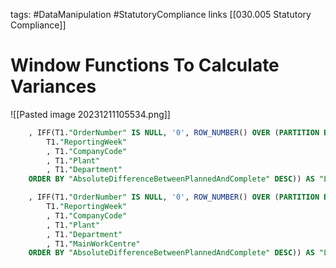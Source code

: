 tags:
	#DataManipulation
	 #StatutoryCompliance
links
	[[030.005 Statutory Compliance]]

# Window Functions To Calculate Variances

![[Pasted image 20231211105534.png]]

```SQL
    , IFF(T1."OrderNumber" IS NULL, '0', ROW_NUMBER() OVER (PARTITION BY
        T1."ReportingWeek"
        , T1."CompanyCode"
        , T1."Plant"
        , T1."Department"
    ORDER BY "AbsoluteDifferenceBetweenPlannedAndComplete" DESC)) AS "LargestVarianceByDepartment"

    , IFF(T1."OrderNumber" IS NULL, '0', ROW_NUMBER() OVER (PARTITION BY
        T1."ReportingWeek"
        , T1."CompanyCode"
        , T1."Plant"
        , T1."Department"
        , T1."MainWorkCentre"
    ORDER BY "AbsoluteDifferenceBetweenPlannedAndComplete" DESC)) AS "LargestVarianceByMainWorkCentre"
```